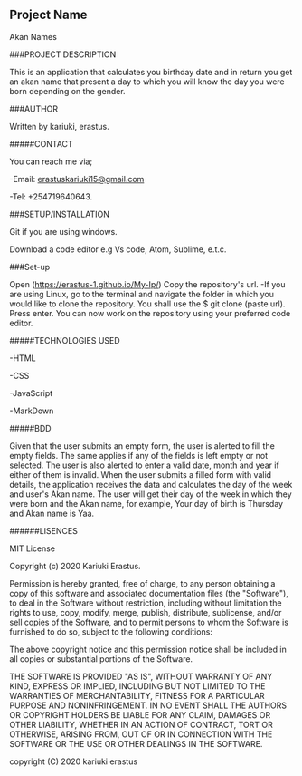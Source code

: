 ## Project Name

Akan Names 


###PROJECT DESCRIPTION

This is an application that calculates you birthday date and in return you get an akan name that present a day to which you will know the day you were born depending on the gender.

###AUTHOR

Written by kariuki, erastus.

#####CONTACT

You can reach me via;

-Email: erastuskariuki15@gmail.com

-Tel: +254719640643.

###SETUP/INSTALLATION 

Git if you are using windows.

Download a code editor e.g Vs code, Atom, Sublime, e.t.c.

###Set-up

Open (https://erastus-1.github.io/My-Ip/)
Copy the repository's url. -If you are using Linux, go to the terminal and navigate the folder in which you would like to clone the repository. You shall use the $ git clone (paste url). Press enter. You can now work on the repository using your preferred code editor.

#####TECHNOLOGIES USED

-HTML

-CSS

-JavaScript

-MarkDown


#####BDD

Given that the user submits an empty form, the user is alerted to fill the empty fields. The same applies if any of the fields is left empty or not selected. The user is also alerted to enter a valid date, month and year if either of them is invalid. When the user submits a filled form with valid details, the application receives the data and calculates the day of the week and user's Akan name. The user will get their day of the week in which they were born and the Akan name, for example, Your day of birth is Thursday and Akan name is Yaa.

######LISENCES

MIT License

Copyright (c) 2020 Kariuki Erastus.

Permission is hereby granted, free of charge, to any person obtaining a copy of this software and associated documentation files (the "Software"), to deal in the Software without restriction, including without limitation the rights to use, copy, modify, merge, publish, distribute, sublicense, and/or sell copies of the Software, and to permit persons to whom the Software is furnished to do so, subject to the following conditions:

The above copyright notice and this permission notice shall be included in all copies or substantial portions of the Software.

THE SOFTWARE IS PROVIDED "AS IS", WITHOUT WARRANTY OF ANY KIND, EXPRESS OR IMPLIED, INCLUDING BUT NOT LIMITED TO THE WARRANTIES OF MERCHANTABILITY, FITNESS FOR A PARTICULAR PURPOSE AND NONINFRINGEMENT. IN NO EVENT SHALL THE AUTHORS OR COPYRIGHT HOLDERS BE LIABLE FOR ANY CLAIM, DAMAGES OR OTHER LIABILITY, WHETHER IN AN ACTION OF CONTRACT, TORT OR OTHERWISE, ARISING FROM, OUT OF OR IN CONNECTION WITH THE SOFTWARE OR THE USE OR OTHER DEALINGS IN THE SOFTWARE.

copyright (C) 2020 kariuki erastus